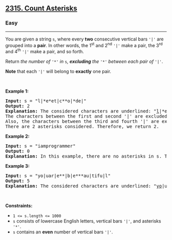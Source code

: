 <h2><a href="https://leetcode.com/problems/count-asterisks">2315. Count Asterisks</a></h2><h3>Easy</h3><hr><p>You are given a string <code>s</code>, where every <strong>two</strong> consecutive vertical bars <code>&#39;|&#39;</code> are grouped into a <strong>pair</strong>. In other words, the 1<sup>st</sup> and 2<sup>nd</sup> <code>&#39;|&#39;</code> make a pair, the 3<sup>rd</sup> and 4<sup>th</sup> <code>&#39;|&#39;</code> make a pair, and so forth.</p>

<p>Return <em>the number of </em><code>&#39;*&#39;</code><em> in </em><code>s</code><em>, <strong>excluding</strong> the </em><code>&#39;*&#39;</code><em> between each pair of </em><code>&#39;|&#39;</code>.</p>

<p><strong>Note</strong> that each <code>&#39;|&#39;</code> will belong to <strong>exactly</strong> one pair.</p>

<p>&nbsp;</p>
<p><strong class="example">Example 1:</strong></p>

<pre>
<strong>Input:</strong> s = &quot;l|*e*et|c**o|*de|&quot;
<strong>Output:</strong> 2
<strong>Explanation:</strong> The considered characters are underlined: &quot;<u>l</u>|*e*et|<u>c**o</u>|*de|&quot;.
The characters between the first and second &#39;|&#39; are excluded from the answer.
Also, the characters between the third and fourth &#39;|&#39; are excluded from the answer.
There are 2 asterisks considered. Therefore, we return 2.</pre>

<p><strong class="example">Example 2:</strong></p>

<pre>
<strong>Input:</strong> s = &quot;iamprogrammer&quot;
<strong>Output:</strong> 0
<strong>Explanation:</strong> In this example, there are no asterisks in s. Therefore, we return 0.
</pre>

<p><strong class="example">Example 3:</strong></p>

<pre>
<strong>Input:</strong> s = &quot;yo|uar|e**|b|e***au|tifu|l&quot;
<strong>Output:</strong> 5
<strong>Explanation:</strong> The considered characters are underlined: &quot;<u>yo</u>|uar|<u>e**</u>|b|<u>e***au</u>|tifu|<u>l</u>&quot;. There are 5 asterisks considered. Therefore, we return 5.</pre>

<p>&nbsp;</p>
<p><strong>Constraints:</strong></p>

<ul>
	<li><code>1 &lt;= s.length &lt;= 1000</code></li>
	<li><code>s</code> consists of lowercase English letters, vertical bars <code>&#39;|&#39;</code>, and asterisks <code>&#39;*&#39;</code>.</li>
	<li><code>s</code> contains an <strong>even</strong> number of vertical bars <code>&#39;|&#39;</code>.</li>
</ul>
